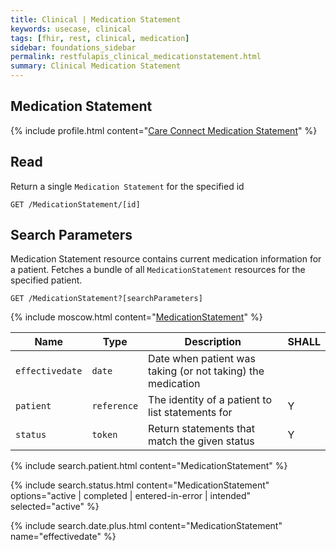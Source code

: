 ```yaml
---
title: Clinical | Medication Statement
keywords: usecase, clinical
tags: [fhir, rest, clinical, medication]
sidebar: foundations_sidebar
permalink: restfulapis_clinical_medicationstatement.html
summary: Clinical Medication Statement
---
```


## Medication Statement ##

{% include profile.html content="[Care Connect Medication Statement](http://www.interopen.org/candidate-profiles/care-connect/CareConnect-MedicationStatement-1.html)" %}

## Read ##

Return a single `Medication Statement` for the specified id

```http
GET /MedicationStatement/[id]
```

## Search Parameters ##

Medication Statement resource contains current medication information for a patient. Fetches a bundle of all `MedicationStatement` resources for the specified patient.

```http
GET /MedicationStatement?[searchParameters]
```

{% include moscow.html content="[MedicationStatement](https://www.hl7.org/fhir/DSTU2/medicationstatement.html#search)" %}

| Name | Type | Description | SHALL |
|------|------|-------------|-------|
| `effectivedate` | `date` | Date when patient was taking (or not taking) the medication | |
| `patient` | `reference` | The identity of a patient to list statements for | Y |
| `status` | `token` | Return statements that match the given status | Y |

{% include search.patient.html content="MedicationStatement" %}

{% include search.status.html content="MedicationStatement" options="active | completed | entered-in-error | intended" selected="active" %}

{% include search.date.plus.html content="MedicationStatement" name="effectivedate" %}
